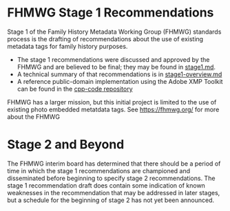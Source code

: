 # FHMWG Stage 1 Recommendations

Stage 1 of the Family History Metadata Working Group (FHMWG) standards process is the drafting of recommendations about the use of existing metadata tags for family history purposes.

- The stage 1 recommendations were discussed and approved by the FHMWG and are believed to be final;
    they may be found in [stage1.md](blob/master/stage1.md).
- A technical summary of that recommendations
    is in [stage1-overview.md](blob/master/stage1-overview.md)
- A reference public-domain implementation using the Adobe XMP Toolkit
    can be found in the [cpp-code repository](/fhmwg/cpp-code)

FHMWG has a larger mission, but this initial project is limited to the use of existing photo embedded metatdata tags.
See <https://fhmwg.org/> for more about the FHMWG

# Stage 2 and Beyond

The FHMWG interim board has determined that there should be a period of time in which the stage 1 recommendations are championed and disseminated before beginning to specify stage 2 recommendations.
The stage 1 recommendation draft does contain some indication of known weaknesses in the recommendation that may be addressed in later stages, but a schedule for the beginning of stage 2 has not yet been announced.
